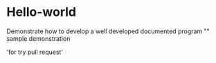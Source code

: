 # Hello-world 
Demonstrate how to develop a well developed documented program
""
sample demonstration

'for try pull request'
